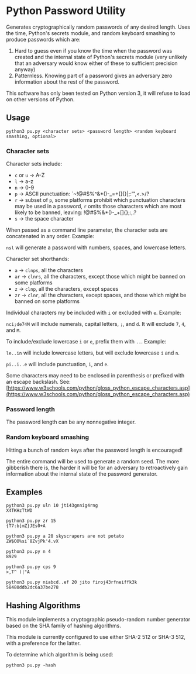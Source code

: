 # Python Password Utility

Generates cryptographically random passwords of any desired length.
Uses the time, Python's secrets module, and random keyboard smashing
to produce passwords which are:

1. Hard to guess even if you know the time when the password was created
and the internal state of Python's secrets module (very unlikely that an
adversary would know either of these to sufficient precision anyway)
2. Patternless. Knowing part of a password gives an adversary zero
information about the rest of the password.

This software has only been tested on Python version 3,
it will refuse to load on other versions of Python.

## Usage

```
python3 pu.py <character sets> <password length> <random keyboard smashing, optional>
```

### Character sets

Character sets include:
- `c` or `u` -> A-Z
- `l` -> a-z
- `n` -> 0-9
- `p` -> ASCII punctuation: `~!@#$%^&*()-_=+[]{}\|;:'",<.>/?
- `r` -> subset of `p`, some platforms prohibit which punctuation
characters may be used in a password, `r` omits those characters
which are most likely to be banned, leaving: !@#$%&*()-_+[]{};:,.?
- `s` -> the space character

When passed as a command line parameter, the character sets
are concatenated in any order. Example:

`nsl` will generate a password with numbers, spaces, and lowercase letters.

Character set shorthands:
- `a` -> `clnps`, all the characters
- `ar` -> `clnrs`, all the characters, except those which might be banned on some platforms
- `z` -> `clnp`, all the characters, except spaces
- `zr` -> `clnr`, all the characters, except spaces, and those which might be banned on some platforms

Individual characters my be included with `i` or excluded with `e`. Example:

`nci;de74M` will include numerals, capital letters, `;`, and `d`. It will exclude `7`, `4`, and `M`.

To include/exclude lowercase `i` or `e`, prefix them with `..`. Example:

`le..in` will include lowercase letters, but will exclude lowercase `i` and `n`.

`pi..i..e` will include punctuation, `i`, and `e`.

Some characters may need to be enclosed in parenthesis or prefixed with an escape backslash.
See: [https://www.w3schools.com/python/gloss_python_escape_characters.asp](https://www.w3schools.com/python/gloss_python_escape_characters.asp)

### Password length

The password length can be any nonnegative integer.

### Random keyboard smashing

Hitting a bunch of random keys after the password length is encouraged!

The entire command will be used to generate a random seed.
The more gibberish there is, the harder it will be for an
adversary to retroactively gain information about the
internal state of the password generator.

## Examples

```
python3 pu.py uln 10 jti43gnnig4rng
X4TKHzTtWD
```

```
python3 pu.py zr 15
{T7:b[mZ}JEs0+A
```

```
python3 pu.py a 20 skyscrapers are not potato
ZW$OO%si`8ZvjPk'4.vX
```

```
python3 pu.py n 4
8929
```

```
python3 pu.py cps 9
>,T^ )|"A
```

```
python3 pu.py niabcd..ef 20 jito firoj43rfneiffk3k
58480ddb2dc6a37be278
```

## Hashing Algorithms

This module implements a cryptographic pseudo-random
number generator based on
the SHA family of hashing algorithms.

This module is currently configured to use either
SHA-2 512 or SHA-3 512, with a preference for the latter.

To determine which algorithm is being used:
```
python3 pu.py -hash
```
